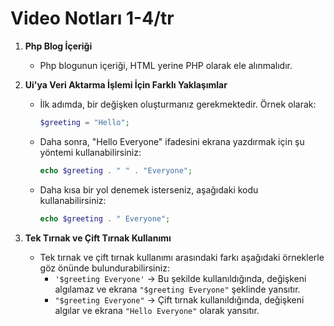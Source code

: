 # Video Notları 1-4/tr

1. **Php Blog İçeriği**
   - Php blogunun içeriği, HTML yerine PHP olarak ele alınmalıdır.

2. **Ui'ya Veri Aktarma İşlemi İçin Farklı Yaklaşımlar**
   - İlk adımda, bir değişken oluşturmanız gerekmektedir. Örnek olarak:
     ```php
     $greeting = "Hello";
     ```
   - Daha sonra, "Hello Everyone" ifadesini ekrana yazdırmak için şu yöntemi kullanabilirsiniz:
     ```php
     echo $greeting . " " . "Everyone";
     ```
   - Daha kısa bir yol denemek isterseniz, aşağıdaki kodu kullanabilirsiniz:
     ```php
     echo $greeting . " Everyone";
     ```

3. **Tek Tırnak ve Çift Tırnak Kullanımı**
   - Tek tırnak ve çift tırnak kullanımı arasındaki farkı aşağıdaki örneklerle göz önünde bulundurabilirsiniz:
     - `'$greeting Everyone'` -> Bu şekilde kullanıldığında, değişkeni algılamaz ve ekrana `"$greeting Everyone"` şeklinde yansıtır.
     - `"$greeting Everyone"` -> Çift tırnak kullanıldığında, değişkeni algılar ve ekrana `"Hello Everyone"` olarak yansıtır.
